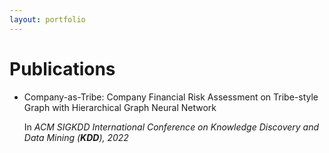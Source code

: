 ```yaml
---
layout: portfolio
---
```


# Publications

* Company-as-Tribe: Company Financial Risk Assessment on Tribe-style Graph with Hierarchical Graph Neural Network 

  In *ACM SIGKDD International Conference on Knowledge Discovery and Data Mining (**KDD**), 2022*

